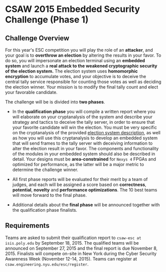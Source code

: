 CSAW 2015 Embedded Security Challenge (Phase 1)
==============================================

Challenge Overview
------------------

For this year's ESC competition you will play the role of an
**attacker**, and your goal is to **overthrow an election** by altering
the results in your favor. To do so, you will impersonate an election
terminal using an **embedded system** and launch a **real attack to the
weakened cryptographic security of the election system.** The election
system uses **homomorphic encryption** to accumulate votes, and your
objective is to deceive the central tally service responsible for
counting those votes as well as deciding the election winner. Your
mission is to modify the final tally count and elect your favorable
candidate.

The challenge will be is divided into **two phases**.

-   In the **qualification phase** you will compile a written report where you
    will elaborate on your cryptanalysis of the system and describe your
    strategy and tactics to deceive the tally server, in order to ensure
    that your favorite candidate will win the election. You must be very
    specific on the cryptanalysis of the provided [election system
    description](election_system_description.md), 
    as well as how you will use this cryptanalysis to
    develop an embedded system that will send frames to the tally server
    with deceiving information to alter the election result in
    your favor. The components and functionality of the modules in your
    embedded system should also be described in detail. Your designs
    must be **area-constrained** for `Nexys 4` FPGAs and optimized for
    performance, as the latter will be a major metric to determine the
    challenge winner.

-   All first phase reports will be evaluated for their merit by a team
    of judges, and each will be assigned a score based on **correctness**,
    **potential**, **novelty** and **performance optimizations**. The 10 best teams
    will move forward to the final phase.

-   Additional details about the **final phase** will be announced together with
    the qualification phase finalists.

Requirements
------------

Teams are asked to submit their qualification report to `csaw-esc at isis.poly.edu` 
by September 18, 2015. The qualified teams will be announced on September 27, 2015 
and the final report is due November 8, 2015. Finalists will compete on-site in 
New York during the Cyber Security Awareness Week (November 12-14, 2015). Teams can 
register at `csaw.engineering.nyu.edu/esc/register`.
